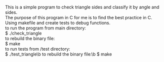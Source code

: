 This is a simple program to check triangle sides and classify it by angle and sides.  
The purpose of this program in C for me is to find the best practice in C.  
Using makefile and create tests to debug functions.  
to run the program from main directory:  
$ ./check_triangle  
to rebuild the binary file:  
$ make  
to run tests from /test directory:  
$ ./test_triangle\b
to rebuild the binary file:\b
$ make  
